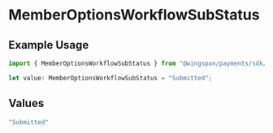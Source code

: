# MemberOptionsWorkflowSubStatus

## Example Usage

```typescript
import { MemberOptionsWorkflowSubStatus } from "@wingspan/payments/sdk/models/shared";

let value: MemberOptionsWorkflowSubStatus = "Submitted";
```

## Values

```typescript
"Submitted"
```
